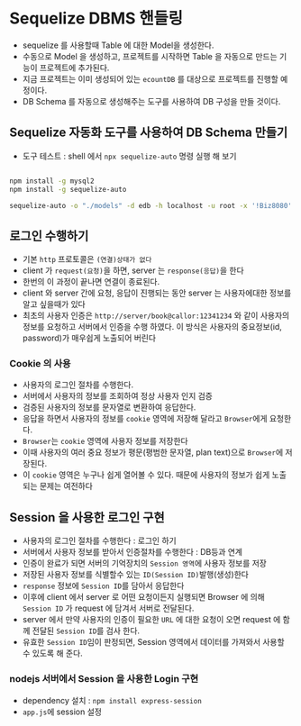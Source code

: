 # Sequelize DBMS 핸들링

- sequelize 를 사용할때 Table 에 대한 Model을 생성한다.
- 수동으로 Model 을 생성하고, 프로젝트를 시작하면 Table 을 자동으로 만드는 기능이 프로젝트에 추가된다.
- 지금 프로젝트는 이미 생성되어 있는 `ecountDB` 를 대상으로 프로젝트를 진행할 예정이다.
- DB Schema 를 자동으로 생성해주는 도구를 사용하여 DB 구성을 만들 것이다.

## Sequelize 자동화 도구를 사용하여 DB Schema 만들기

- 도구 테스트 : shell 에서 `npx sequelize-auto` 명령 실행 해 보기

```bash

npm install -g mysql2
npm install -g sequelize-auto

sequelize-auto -o "./models" -d edb -h localhost -u root -x '!Biz8080' -e mysql -l esm
```

## 로그인 수행하기

- 기본 `http` 프로토콜은 `(연결)상태가 없다`
- client 가 `request(요청)`을 하면, server 는 `response(응답)`을 한다
- 한번의 이 과정이 끝나면 연결이 종료된다.
- client 와 server 간에 요청, 응답이 진행되는 동안 server 는 사용자에대한 정보를 알고 싶을때가 있다
- 최초의 사용자 인증은 `http://server/book@callor:12341234` 와 같이 사용자의 정보를 요청하고 서버에서 인증을 수행 하였다. 이 방식은 사용자의 중요정보(id, password)가 매우쉽게 노출되어 버린다

### Cookie 의 사용

- 사용자의 로그인 절차를 수행한다.
- 서버에서 사용자의 정보를 조회하여 정상 사용자 인지 검증
- 검증된 사용자의 정보를 문자열로 변환하여 응답한다.
- 응답을 하면서 사용자의 정보를 `cookie` 영역에 저장해 달라고 `Browser`에게 요청한다.
- `Browser`는 `cookie` 영역에 사용자 정보를 저장한다
- 이때 사용자의 여러 중요 정보가 평문(평범한 문자열, plan text)으로 `Browser`에 저장된다.
- 이 `cookie` 영역은 누구나 쉽게 열어볼 수 있다. 때문에 사용자의 정보가 쉽게 노출되는 문제는 여전하다

## Session 을 사용한 로그인 구현

- 사용자의 로그인 절차를 수행한다 : 로그인 하기
- 서버에서 사용자 정보를 받아서 인증절차를 수행한다 : DB등과 연계
- 인증이 완료가 되면 서버의 기억장치의 `Session 영역`에 사용자 정보를 저장
- 저장된 사용자 정보를 식별할수 있는 `ID(Session ID)`발행(생성)한다
- `response` 정보에 `Session ID`를 담아서 응답한다
- 이후에 client 에서 server 로 어떤 요청이든지 실행되면 Browser 에 의해 `Session ID` 가 request 에 담겨서 서버로 전달된다.
- server 에서 만약 사용자의 인증이 필요한 `URL` 에 대한 요청이 오면 request 에 함께 전달된 `Session ID`를 검사 한다.
- 유효한 `Session ID`임이 판정되면, Session 영역에서 데이터를 가져와서 사용할 수 있도록 해 준다.

### nodejs 서버에서 Session 을 사용한 Login 구현

- dependency 설치 : `npm install express-session`
- `app.js`에 session 설정
